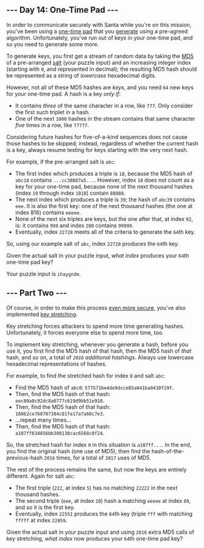 ﻿
## --- Day 14: One-Time Pad ---

In order to communicate securely with Santa while you're on this mission, you've been using a  [one-time pad](https://en.wikipedia.org/wiki/One-time_pad)  that you  [generate](https://en.wikipedia.org/wiki/Security_through_obscurity)  using a  pre-agreed algorithm. Unfortunately, you've run out of keys in your one-time pad, and so you need to generate some more.

To generate keys, you first get a stream of random data by taking the  [MD5](https://en.wikipedia.org/wiki/MD5)  of a pre-arranged  [salt](https://en.wikipedia.org/wiki/Salt_(cryptography))  (your puzzle input) and an increasing integer index (starting with  `0`, and represented in decimal); the resulting MD5 hash should be represented as a string of  _lowercase_  hexadecimal digits.

However, not all of these MD5 hashes are  _keys_, and you need  `64`  new keys for your one-time pad. A hash is a key  _only if_:

-   It contains  _three_  of the same character in a row, like  `777`. Only consider the first such triplet in a hash.
-   One of the next  `1000`  hashes in the stream contains that same character  _five_  times in a row, like  `77777`.

Considering future hashes for five-of-a-kind sequences does not cause those hashes to be skipped; instead, regardless of whether the current hash is a key, always resume testing for keys starting with the very next hash.

For example, if the pre-arranged salt is  `abc`:

-   The first index which produces a triple is  `18`, because the MD5 hash of  `abc18`  contains  `...cc38887a5...`. However, index  `18`  does not count as a key for your one-time pad, because none of the next thousand hashes (index  `19`  through index  `1018`) contain  `88888`.
-   The next index which produces a triple is  `39`; the hash of  `abc39`  contains  `eee`. It is also the first key: one of the next thousand hashes (the one at index 816) contains  `eeeee`.
-   None of the next six triples are keys, but the one after that, at index  `92`, is: it contains  `999`  and index  `200`  contains  `99999`.
-   Eventually, index  `22728`  meets all of the criteria to generate the  `64`th key.

So, using our example salt of  `abc`, index  `22728`  produces the  `64`th key.

Given the actual salt in your puzzle input,  _what index_  produces your  `64`th one-time pad key?

Your puzzle input is  `ihaygndm`.


## --- Part Two ---

Of course, in order to make this process  [even more secure](https://en.wikipedia.org/wiki/MD5#Security), you've also implemented  [key stretching](https://en.wikipedia.org/wiki/Key_stretching).

Key stretching forces attackers to spend more time generating hashes. Unfortunately, it forces everyone else to spend more time, too.

To implement key stretching, whenever you generate a hash, before you use it, you first find the MD5 hash of that hash, then the MD5 hash of  _that_  hash, and so on, a total of  _`2016`  additional hashings_. Always use lowercase hexadecimal representations of hashes.

For example, to find the stretched hash for index  `0`  and salt  `abc`:

-   Find the MD5 hash of  `abc0`:  `577571be4de9dcce85a041ba0410f29f`.
-   Then, find the MD5 hash of that hash:  `eec80a0c92dc8a0777c619d9bb51e910`.
-   Then, find the MD5 hash of that hash:  `16062ce768787384c81fe17a7a60c7e3`.
-   ...repeat many times...
-   Then, find the MD5 hash of that hash:  `a107ff634856bb300138cac6568c0f24`.

So, the stretched hash for index  `0`  in this situation is  `a107ff...`. In the end, you find the original hash (one use of MD5), then find the hash-of-the-previous-hash  `2016`  times, for a total of  `2017`  uses of MD5.

The rest of the process remains the same, but now the keys are entirely different. Again for salt  `abc`:

-   The first triple (`222`, at index  `5`) has no matching  `22222`  in the next thousand hashes.
-   The second triple (`eee`, at index  `10`) hash a matching  `eeeee`  at index  `89`, and so it is the first key.
-   Eventually, index  `22551`  produces the  `64`th key (triple  `fff`  with matching  `fffff`  at index  `22859`.

Given the actual salt in your puzzle input and using  `2016`  extra MD5 calls of key stretching,  _what index_  now produces your  `64`th one-time pad key?